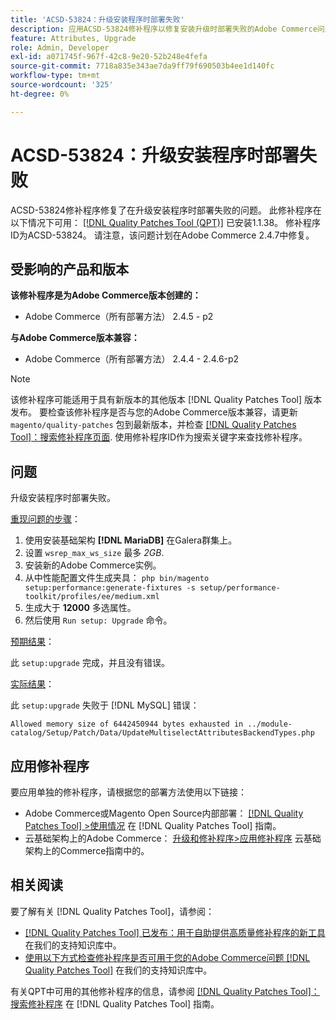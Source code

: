```yaml
---
title: 'ACSD-53824：升级安装程序时部署失败'
description: 应用ACSD-53824修补程序以修复安装升级时部署失败的Adobe Commerce问题
feature: Attributes, Upgrade
role: Admin, Developer
exl-id: a071745f-967f-42c8-9e20-52b248e4fefa
source-git-commit: 7718a835e343ae7da9ff79f690503b4ee1d140fc
workflow-type: tm+mt
source-wordcount: '325'
ht-degree: 0%

---
```


# ACSD-53824：升级安装程序时部署失败

ACSD-53824修补程序修复了在升级安装程序时部署失败的问题。 此修补程序在以下情况下可用： [[!DNL Quality Patches Tool (QPT)]](/help/announcements/adobe-commerce-announcements/magento-quality-patches-released-new-tool-to-self-serve-quality-patches.md) 已安装1.1.38。 修补程序ID为ACSD-53824。 请注意，该问题计划在Adobe Commerce 2.4.7中修复。

## 受影响的产品和版本

**该修补程序是为Adobe Commerce版本创建的：**

* Adobe Commerce（所有部署方法） 2.4.5 - p2

**与Adobe Commerce版本兼容：**

* Adobe Commerce（所有部署方法） 2.4.4 - 2.4.6-p2

>[!NOTE]
>
>该修补程序可能适用于具有新版本的其他版本 [!DNL Quality Patches Tool] 版本发布。 要检查该修补程序是否与您的Adobe Commerce版本兼容，请更新 `magento/quality-patches` 包到最新版本，并检查 [[!DNL Quality Patches Tool]：搜索修补程序页面](https://experienceleague.adobe.com/tools/commerce-quality-patches/index.html). 使用修补程序ID作为搜索关键字来查找修补程序。

## 问题

升级安装程序时部署失败。

<u>重现问题的步骤</u>：

1. 使用安装基础架构 **[!DNL MariaDB]** 在Galera群集上。
1. 设置 `wsrep_max_ws_size` 最多 *2GB*.
1. 安装新的Adobe Commerce实例。
1. 从中性能配置文件生成夹具：
   `php bin/magento setup:performance:generate-fixtures -s setup/performance-toolkit/profiles/ee/medium.xml`
1. 生成大于 **12000** 多选属性。
1. 然后使用 `Run setup: Upgrade` 命令。

<u>预期结果</u>：

此 `setup:upgrade` 完成，并且没有错误。

<u>实际结果</u>：

此 `setup:upgrade` 失败于 [!DNL MySQL] 错误：

`Allowed memory size of 6442450944 bytes exhausted in ../module-catalog/Setup/Patch/Data/UpdateMultiselectAttributesBackendTypes.php`

## 应用修补程序

要应用单独的修补程序，请根据您的部署方法使用以下链接：

* Adobe Commerce或Magento Open Source内部部署： [[!DNL Quality Patches Tool] >使用情况](https://experienceleague.adobe.com/docs/commerce-operations/tools/quality-patches-tool/usage.html) 在 [!DNL Quality Patches Tool] 指南。
* 云基础架构上的Adobe Commerce： [升级和修补程序>应用修补程序](https://experienceleague.adobe.com/docs/commerce-cloud-service/user-guide/develop/upgrade/apply-patches.html) 云基础架构上的Commerce指南中的。

## 相关阅读

要了解有关 [!DNL Quality Patches Tool]，请参阅：

* [[!DNL Quality Patches Tool] 已发布：用于自助提供高质量修补程序的新工具](/help/announcements/adobe-commerce-announcements/magento-quality-patches-released-new-tool-to-self-serve-quality-patches.md) 在我们的支持知识库中。
* [使用以下方式检查修补程序是否可用于您的Adobe Commerce问题 [!DNL Quality Patches Tool]](/help/support-tools/patches-available-in-qpt-tool/check-patch-for-magento-issue-with-magento-quality-patches.md) 在我们的支持知识库中。

有关QPT中可用的其他修补程序的信息，请参阅 [[!DNL Quality Patches Tool]：搜索修补程序](https://experienceleague.adobe.com/tools/commerce-quality-patches/index.html) 在 [!DNL Quality Patches Tool] 指南。
